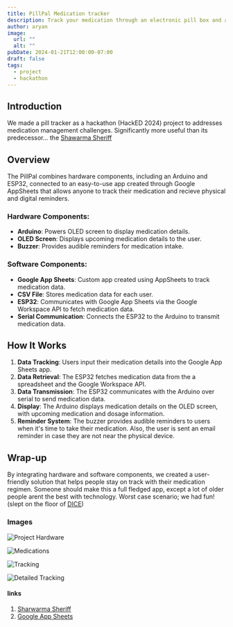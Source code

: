```yaml
---
title: PillPal Medication tracker
description: Track your medication through an electronic pill box and and app!
author: aryan
image:
  url: ""
  alt: ""
pubDate: 2024-01-21T12:00:00-07:00
draft: false
tags:
  - project
  - hackathon
---
```


## Introduction
We made a pill tracker as a hackathon (HackED 2024) project to addresses medication management challenges. Significantly more useful than its predecessor... the [Shawarma Sheriff](/posts/shawarma-sheriff)

## Overview
The PillPal combines hardware components, including an Arduino and ESP32, connected to an easy-to-use app created through Google AppSheets that allows anyone to track their medication and recieve physical and digital reminders.

### Hardware Components:
- **Arduino**: Powers OLED screen to display medication details.
- **OLED Screen**: Displays upcoming medication details to the user.
- **Buzzer**: Provides audible reminders for medication intake.

### Software Components:
- **Google App Sheets**: Custom app created using AppSheets to track medication data.
- **CSV File**: Stores medication data for each user.
- **ESP32**: Communicates with Google App Sheets via the Google Workspace API to fetch medication data.
- **Serial Communication**: Connects the ESP32 to the Arduino to transmit medication data.

## How It Works
1. **Data Tracking**: Users input their medication details into the Google App Sheets app.
2. **Data Retrieval**: The ESP32 fetches medication data from the a spreadsheet and the Google Workspace API.
3. **Data Transmission**: The ESP32 communicates with the Arduino over serial to send medication data.
4. **Display**: The Arduino displays medication details on the OLED screen, with upcoming medication and dosage information.
5. **Reminder System**: The buzzer provides audible reminders to users when it's time to take their medication. Also, the user is sent an email reminder in case they are not near the physical device.

## Wrap-up
 By integrating hardware and software components, we created a user-friendly solution that helps people stay on track with their medication regimen. Someone should make this a full fledged app, except a lot of older people arent the best with technology. Worst case scenario; we had fun! (slept on the floor of [DICE](https://www.google.com/maps/@53.5280148,-113.5306694,3a,37.5y,72.6h,95.9t/data=!3m7!1e1!3m5!1sdWtAn9SwlzMik_5vcDF_7A!2e0!6shttps:%2F%2Fstreetviewpixels-pa.googleapis.com%2Fv1%2Fthumbnail%3Fpanoid%3DdWtAn9SwlzMik_5vcDF_7A%26cb_client%3Dmaps_sv.share%26w%3D900%26h%3D600%26yaw%3D72.5960588602471%26pitch%3D-5.901346740917731%26thumbfov%3D90!7i16384!8i8192?coh=205410&entry=ttu))

### Images

![Project Hardware](../../assets/pill-tracker/pillpal_hardware.avif)

![Medications](../../assets/pill-tracker/medilist.webp)

![Tracking](../../assets/pill-tracker/tracking.webp)

![Detailed Tracking](../../assets/pill-tracker/trackingdetails.webp)

#### links
1. [Sharwarma Sheriff](/posts/shawarma-sheriff)
2. [Google App Sheets](https://about.appsheet.com/home/)
